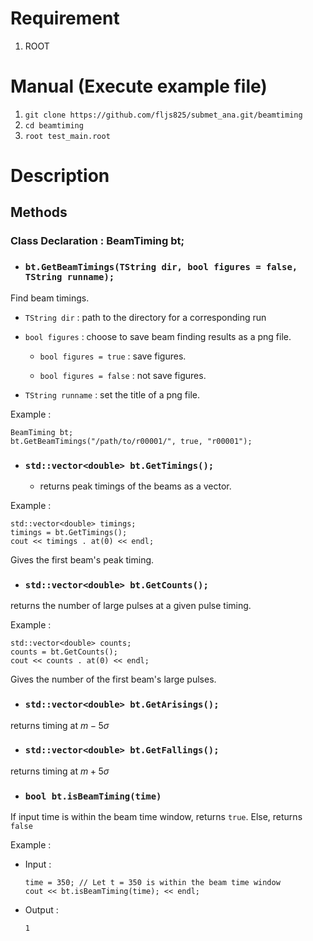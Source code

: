 # Requirement
1. ROOT
# Manual (Execute example file)
1. `git clone https://github.com/fljs825/submet_ana.git/beamtiming`
2. `cd beamtiming`
3. `root test_main.root`
# Description
## Methods
### Class Declaration : BeamTiming bt;
- ### `bt.GetBeamTimings(TString dir, bool figures = false, TString runname);`

Find beam timings.

  - `TString dir` : path to the directory for a corresponding run

  - `bool figures` : choose to save beam finding results as a png file. 

    - `bool figures = true` : save figures. 

    - `bool figures = false` : not save figures.

  - `TString runname` : set the title of a png file.

Example : 
```
BeamTiming bt;
bt.GetBeamTimings("/path/to/r00001/", true, "r00001");
```

- ### `std::vector<double> bt.GetTimings();`

  - returns peak timings of the beams as a vector.

Example :
```
std::vector<double> timings;
timings = bt.GetTimings();
cout << timings . at(0) << endl;
```
Gives the first beam's peak timing. 

- ### `std::vector<double> bt.GetCounts();`

returns the number of large pulses at a given pulse timing.

Example : 
```
std::vector<double> counts;
counts = bt.GetCounts();
cout << counts . at(0) << endl;
```
Gives the number of the first beam's large pulses. 

- ### `std::vector<double> bt.GetArisings();`

returns timing at $m - 5\sigma$

- ### `std::vector<double> bt.GetFallings();`

returns timing at $m + 5\sigma$

- ### `bool bt.isBeamTiming(time)`

If input time is within the beam time window, returns `true`. Else, returns `false`

Example :

  - Input : 

    ```
    time = 350; // Let t = 350 is within the beam time window
    cout << bt.isBeamTiming(time); << endl;
    ```

  - Output :

    ```
    1
    ```

